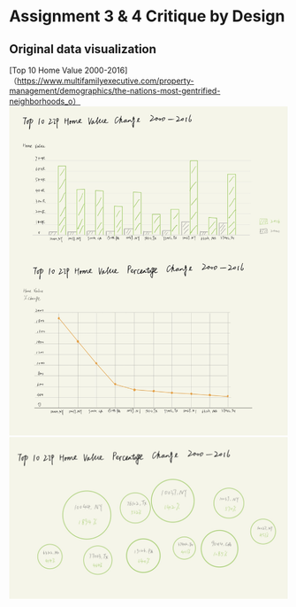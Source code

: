# Assignment 3 & 4 Critique by Design
## Original data visualization
[Top 10 Home Value 2000-2016]（https://www.multifamilyexecutive.com/property-management/demographics/the-nations-most-gentrified-neighborhoods_o）
![](/sketch1.jpg)
![](/sketch2.jpg)
